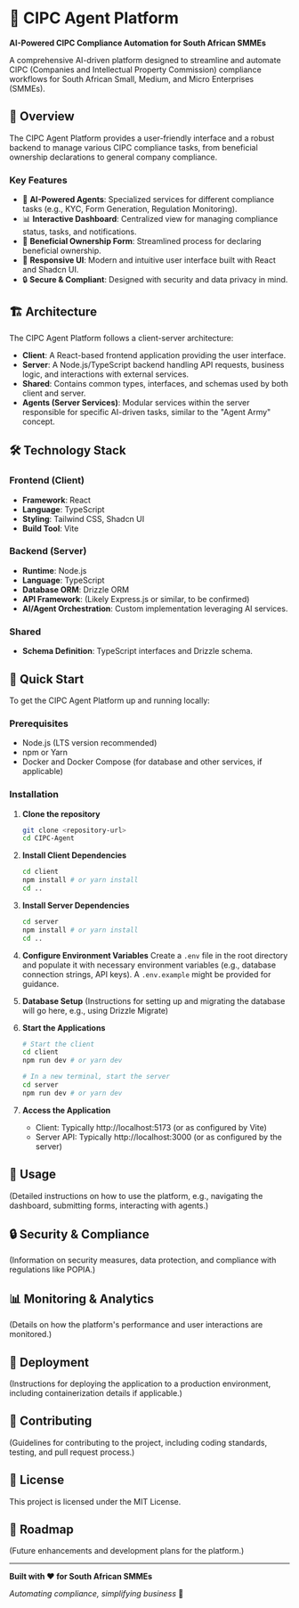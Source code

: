 # 🚀 CIPC Agent Platform

**AI-Powered CIPC Compliance Automation for South African SMMEs**

A comprehensive AI-driven platform designed to streamline and automate CIPC (Companies and Intellectual Property Commission) compliance workflows for South African Small, Medium, and Micro Enterprises (SMMEs).

## 🎯 Overview

The CIPC Agent Platform provides a user-friendly interface and a robust backend to manage various CIPC compliance tasks, from beneficial ownership declarations to general company compliance.

### Key Features

- 🤖 **AI-Powered Agents**: Specialized services for different compliance tasks (e.g., KYC, Form Generation, Regulation Monitoring).
- 📊 **Interactive Dashboard**: Centralized view for managing compliance status, tasks, and notifications.
- 📝 **Beneficial Ownership Form**: Streamlined process for declaring beneficial ownership.
- 📱 **Responsive UI**: Modern and intuitive user interface built with React and Shadcn UI.
- 🔒 **Secure & Compliant**: Designed with security and data privacy in mind.

## 🏗️ Architecture

The CIPC Agent Platform follows a client-server architecture:

- **Client**: A React-based frontend application providing the user interface.
- **Server**: A Node.js/TypeScript backend handling API requests, business logic, and interactions with external services.
- **Shared**: Contains common types, interfaces, and schemas used by both client and server.
- **Agents (Server Services)**: Modular services within the server responsible for specific AI-driven tasks, similar to the "Agent Army" concept.

## 🛠️ Technology Stack

### Frontend (Client)
- **Framework**: React
- **Language**: TypeScript
- **Styling**: Tailwind CSS, Shadcn UI
- **Build Tool**: Vite

### Backend (Server)
- **Runtime**: Node.js
- **Language**: TypeScript
- **Database ORM**: Drizzle ORM
- **API Framework**: (Likely Express.js or similar, to be confirmed)
- **AI/Agent Orchestration**: Custom implementation leveraging AI services.

### Shared
- **Schema Definition**: TypeScript interfaces and Drizzle schema.

## 🚀 Quick Start

To get the CIPC Agent Platform up and running locally:

### Prerequisites

- Node.js (LTS version recommended)
- npm or Yarn
- Docker and Docker Compose (for database and other services, if applicable)

### Installation

1.  **Clone the repository**
    ```bash
    git clone <repository-url>
    cd CIPC-Agent
    ```

2.  **Install Client Dependencies**
    ```bash
    cd client
    npm install # or yarn install
    cd ..
    ```

3.  **Install Server Dependencies**
    ```bash
    cd server
    npm install # or yarn install
    cd ..
    ```

4.  **Configure Environment Variables**
    Create a `.env` file in the root directory and populate it with necessary environment variables (e.g., database connection strings, API keys). A `.env.example` might be provided for guidance.

5.  **Database Setup**
    (Instructions for setting up and migrating the database will go here, e.g., using Drizzle Migrate)

6.  **Start the Applications**
    ```bash
    # Start the client
    cd client
    npm run dev # or yarn dev
    
    # In a new terminal, start the server
    cd server
    npm run dev # or yarn dev
    ```

7.  **Access the Application**
    - Client: Typically http://localhost:5173 (or as configured by Vite)
    - Server API: Typically http://localhost:3000 (or as configured by the server)

## 📱 Usage

(Detailed instructions on how to use the platform, e.g., navigating the dashboard, submitting forms, interacting with agents.)

## 🔒 Security & Compliance

(Information on security measures, data protection, and compliance with regulations like POPIA.)

## 📊 Monitoring & Analytics

(Details on how the platform's performance and user interactions are monitored.)

## 🚀 Deployment

(Instructions for deploying the application to a production environment, including containerization details if applicable.)

## 🤝 Contributing

(Guidelines for contributing to the project, including coding standards, testing, and pull request process.)

## 📄 License

This project is licensed under the MIT License.

## 🎉 Roadmap

(Future enhancements and development plans for the platform.)

---

**Built with ❤️ for South African SMMEs**

*Automating compliance, simplifying business* 🚀